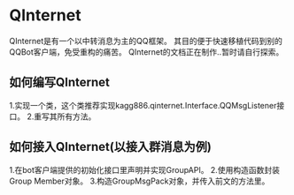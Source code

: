 # QInternet
 QInternet是有一个以中转消息为主的QQ框架。
 其目的便于快速移植代码到别的QQBot客户端，免受重构的痛苦。
 QInternet的文档正在制作..暂时请自行探索。
 
## 如何编写QInternet
1.实现一个类，这个类推荐实现kagg886.qinternet.Interface.QQMsgListener接口。
2.重写其所有方法。
## 如何接入QInternet(以接入群消息为例)
1.在bot客户端提供的初始化接口里声明并实现GroupAPI。
2.使用构造函数封装Group Member对象。
3.构造GroupMsgPack对象，并传入前文的方法里。
